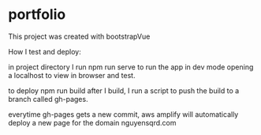 # portfolio

This project was created with bootstrapVue

How I test and deploy:

in project directory I run
npm run serve
to run the app in dev mode opening a localhost to view in browser and test.

to deploy
npm run build
after I build, I run a script to push the build to a branch called gh-pages.

everytime gh-pages gets a new commit, aws amplify will automatically deploy a new page for the domain nguyensqrd.com

